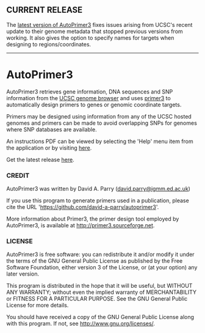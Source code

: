  ## CURRENT RELEASE

The [latest version of AutoPrimer3](https://github.com/david-a-parry/autoprimer3/releases/latest) fixes issues arising from UCSC's recent update to their genome metadata that stopped previous versions from working. It also gives the option to specify names for targets when designing to regions/coordinates. 

---

# AutoPrimer3

AutoPrimer3 retrieves gene information, DNA sequences and SNP information from the [UCSC genome browser](http://genome.ucsc.edu/) and uses [primer3](http://primer3.sourceforge.net/) to automatically design primers to genes or genomic coordinate targets. 

Primers may be designed using information from any of the UCSC hosted genomes and primers can be made to avoid overlapping SNPs for genomes where SNP databases are available. 

An instructions PDF can be viewed by selecting the 'Help' menu item from the application or by visiting [here](https://github.com/gantzgraf/autoprimer3/blob/master/src/com/github/autoprimer3/instructions.pdf).

Get the latest release [here](https://github.com/gantzgraf/autoprimer3/releases/latest).

### CREDIT

AutoPrimer3 was written by David A. Parry (david.parry@igmm.ed.ac.uk)

If you use this program to generate primers used in a publication, please cite the URL 'https://github.com/david-a-parry/autoprimer3'.

More information about Primer3, the primer design tool employed by AutoPrimer3, is available at http://primer3.sourceforge.net.

### LICENSE

AutoPrimer3 is free software: you can redistribute it and/or modify it under the terms of the GNU General Public License as published by the Free Software Foundation, either version 3 of the License, or (at your option) any later version.

This program is distributed in the hope that it will be useful, but WITHOUT ANY WARRANTY; without even the implied warranty of MERCHANTABILITY or FITNESS FOR A PARTICULAR PURPOSE.  See the GNU General Public License for more details.

You should have received a copy of the GNU General Public License along with this program.  If not, see <http://www.gnu.org/licenses/>.
